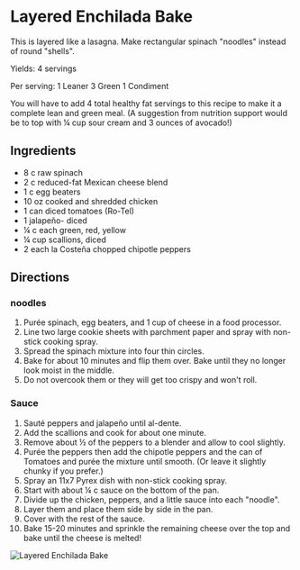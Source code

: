 # Layered Enchilada Bake

This is layered like a lasagna. Make rectangular spinach "noodles" instead of round "shells".

Yields:
4 servings

Per serving: 
1 Leaner
3 Green
1 Condiment

 

You will have to add 4 total healthy fat servings to this recipe to make it a complete lean and green meal. (A suggestion from nutrition support would be to top with ¼ cup sour cream and 3 ounces of avocado!)

## Ingredients
* 8 c raw spinach
* 2 c reduced-fat Mexican cheese blend
* 1 c egg beaters
* 10 oz cooked and shredded chicken
* 1 can diced tomatoes (Ro-Tel)
* 1 jalapeño- diced
* ¼ c each green, red, yellow
* ¼ cup scallions, diced
* 2 each la Costeña chopped chipotle peppers

## Directions
### noodles
1. Purée spinach, egg beaters, and 1 cup of cheese in a food processor.
2. Line two large cookie sheets with parchment paper and spray with non-stick cooking spray. 
3. Spread the spinach mixture into four thin circles. 
4. Bake for about 10 minutes and flip them over. Bake until they no longer look moist in the middle. 
5. Do not overcook them or they will get too crispy and won't roll.

### Sauce
1. Sauté peppers and jalapeño until al-dente. 
2. Add the scallions and cook for about one minute. 
3. Remove about ½ of the peppers to a blender and allow to cool slightly. 
4. Purée the peppers then add the chipotle peppers and the can of Tomatoes and purée the mixture until smooth. (Or leave it slightly chunky if you prefer.)
5. Spray an 11x7 Pyrex dish with non-stick cooking spray. 
6. Start with about ¼ c sauce on the bottom of the pan. 
7. Divide up the chicken, peppers, and a little sauce into each "noodle". 
8. Layer them and place them side by side in the pan. 
9. Cover with the rest of the sauce. 
10. Bake 15-20 minutes and sprinkle the remaining cheese over the top and bake until the cheese is melted!

![Layered Enchilada Bake](./Layered%20Enchilada%20Bake.png)

